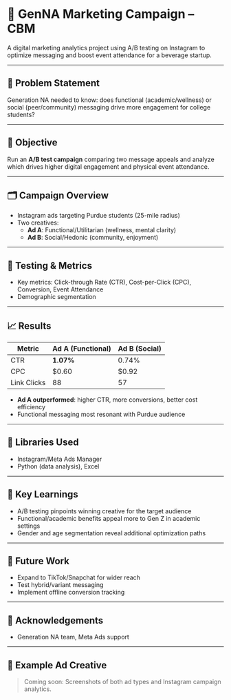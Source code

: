 # 🥤 GenNA Marketing Campaign – CBM

A digital marketing analytics project using A/B testing on Instagram to optimize messaging and boost event attendance for a beverage startup.

---

## 📌 Problem Statement

Generation NA needed to know: does functional (academic/wellness) or social (peer/community) messaging drive more engagement for college students?

---

## 🎯 Objective

Run an **A/B test campaign** comparing two message appeals and analyze which drives higher digital engagement and physical event attendance.

---

## 🗂️ Campaign Overview

- Instagram ads targeting Purdue students (25-mile radius)
- Two creatives:  
  - **Ad A**: Functional/Utilitarian (wellness, mental clarity)
  - **Ad B**: Social/Hedonic (community, enjoyment)

---

## 🧪 Testing & Metrics

- Key metrics: Click-through Rate (CTR), Cost-per-Click (CPC), Conversion, Event Attendance
- Demographic segmentation

---

## 📈 Results

| Metric      | Ad A (Functional) | Ad B (Social) |
|-------------|-------------------|--------------|
| CTR         | **1.07%**         | 0.74%        |
| CPC         | $0.60             | $0.92        |
| Link Clicks | 88                | 57           |

- **Ad A outperformed**: higher CTR, more conversions, better cost efficiency
- Functional messaging most resonant with Purdue audience

---

## 🧪 Libraries Used

- Instagram/Meta Ads Manager
- Python (data analysis), Excel

---

## 🧠 Key Learnings

- A/B testing pinpoints winning creative for the target audience
- Functional/academic benefits appeal more to Gen Z in academic settings
- Gender and age segmentation reveal additional optimization paths

---

## 🚀 Future Work

- Expand to TikTok/Snapchat for wider reach
- Test hybrid/variant messaging
- Implement offline conversion tracking

---

## 🤝 Acknowledgements

- Generation NA team, Meta Ads support

---

## 📲 Example Ad Creative

> Coming soon: Screenshots of both ad types and Instagram campaign analytics.
